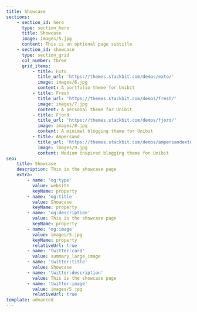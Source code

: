 ```yaml
---
title: Showcase
sections:
    - section_id: hero
      type: section_hero
      title: Showcase
      image: images/5.jpg
      content: This is an optional page subtitle
    - section_id: showcase
      type: section_grid
      col_number: three
      grid_items:
          - title: Exto
            title_url: 'https://themes.stackbit.com/demos/exto/'
            image: images/6.jpg
            content: A portfolio theme for Unibit
          - title: Fresh
            title_url: 'https://themes.stackbit.com/demos/fresh/'
            image: images/7.jpg
            content: A personal theme for Unibit
          - title: Fjord
            title_url: 'https://themes.stackbit.com/demos/fjord/'
            image: images/8.jpg
            content: A minimal blogging theme for Unibit
          - title: Ampersand
            title_url: 'https://themes.stackbit.com/demos/ampersandexto/'
            image: images/9.jpg
            content: Medium inspired blogging theme for Unibit
seo:
    title: Showcase
    description: This is the showcase page
    extra:
        - name: 'og:type'
          value: website
          keyName: property
        - name: 'og:title'
          value: Showcase
          keyName: property
        - name: 'og:description'
          value: This is the showcase page
          keyName: property
        - name: 'og:image'
          value: images/5.jpg
          keyName: property
          relativeUrl: true
        - name: 'twitter:card'
          value: summary_large_image
        - name: 'twitter:title'
          value: Showcase
        - name: 'twitter:description'
          value: This is the showcase page
        - name: 'twitter:image'
          value: images/5.jpg
          relativeUrl: true
template: advanced
---
```

